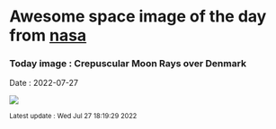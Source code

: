 
# Awesome space image of the day from [nasa](https://api.nasa.gov/)

### Today image : Crepuscular Moon Rays over Denmark

Date : 2022-07-27


![](https://apod.nasa.gov/apod/image/2207/CrepuscularMoonrise_Merzyakov_960.jpg)

<small>Latest update : Wed Jul 27 18:19:29 2022</small>


